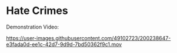 # Hate Crimes

Demonstration Video:


https://user-images.githubusercontent.com/49102723/200238647-e3fada0d-ee1c-42d7-9d9d-7bd50362f9c1.mov

